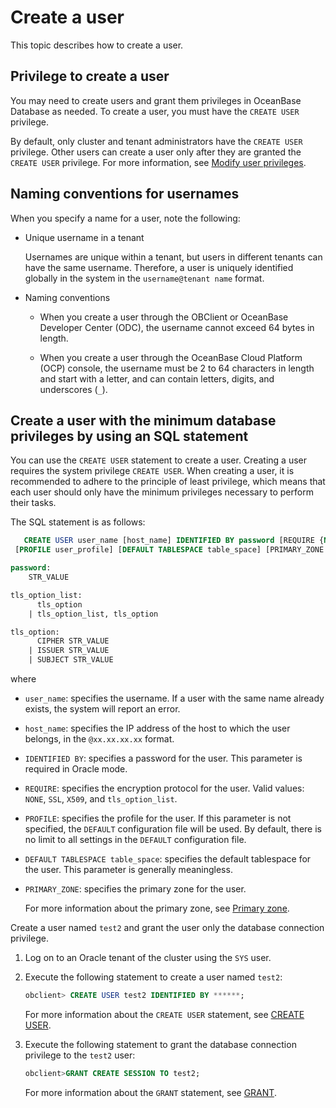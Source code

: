 # Create a user

This topic describes how to create a user.

## Privilege to create a user

You may need to create users and grant them privileges in OceanBase Database as needed. To create a user, you must have the `CREATE USER` privilege.

By default, only cluster and tenant administrators have the `CREATE USER` privilege. Other users can create a user only after they are granted the `CREATE USER` privilege. For more information, see [Modify user privileges](../300.permission-of-oracle-mode/700.modify-user-permissions-of-oracle-mode.md).

## Naming conventions for usernames

When you specify a name for a user, note the following:

* Unique username in a tenant

   Usernames are unique within a tenant, but users in different tenants can have the same username. Therefore, a user is uniquely identified globally in the system in the `username@tenant name` format.

* Naming conventions

   * When you create a user through the OBClient or OceanBase Developer Center (ODC), the username cannot exceed 64 bytes in length.

   * When you create a user through the OceanBase Cloud Platform (OCP) console, the username must be 2 to 64 characters in length and start with a letter, and can contain letters, digits, and underscores (`_`).

## Create a user with the minimum database privileges by using an SQL statement

You can use the `CREATE USER` statement to create a user. Creating a user requires the system privilege `CREATE USER`. When creating a user, it is recommended to adhere to the principle of least privilege, which means that each user should only have the minimum privileges necessary to perform their tasks.

The SQL statement is as follows:

```sql
   CREATE USER user_name [host_name] IDENTIFIED BY password [REQUIRE {NONE | SSL | X509 | tls_option_list}]
 [PROFILE user_profile] [DEFAULT TABLESPACE table_space] [PRIMARY_ZONE 'zone_name']

password:
    STR_VALUE

tls_option_list:
      tls_option
    | tls_option_list, tls_option

tls_option:
      CIPHER STR_VALUE
    | ISSUER STR_VALUE
    | SUBJECT STR_VALUE
```

where

* `user_name`: specifies the username. If a user with the same name already exists, the system will report an error.

* `host_name`: specifies the IP address of the host to which the user belongs, in the `@xx.xx.xx.xx` format.

* `IDENTIFIED BY`: specifies a password for the user. This parameter is required in Oracle mode.

* `REQUIRE`: specifies the encryption protocol for the user. Valid values: `NONE`, `SSL`, `X509`, and `tls_option_list`.

* `PROFILE`: specifies the profile for the user. If this parameter is not specified, the `DEFAULT` configuration file will be used. By default, there is no limit to all settings in the `DEFAULT` configuration file.

* `DEFAULT TABLESPACE table_space`: specifies the default tablespace for the user. This parameter is generally meaningless.

* `PRIMARY_ZONE`: specifies the primary zone for the user.

   For more information about the primary zone, see [Primary zone](../../../../../700.reference/100.oceanbase-database-concepts/500.distributed-database-objects/200.cluster-architecture.md).

Create a user named `test2` and grant the user only the database connection privilege.

1. Log on to an Oracle tenant of the cluster using the `SYS` user.

2. Execute the following statement to create a user named `test2`:

   ```sql
   obclient> CREATE USER test2 IDENTIFIED BY ******;
   ```

   For more information about the `CREATE USER` statement, see [CREATE USER](../../../../../700.reference/500.sql-reference/100.sql-syntax/300.common-tenant-of-oracle-mode/900.sql-statement-of-oracle-mode/100.ddl-of-oracle-mode/2700.create-user-of-oracle-mode.md).

3. Execute the following statement to grant the database connection privilege to the `test2` user:

   ```sql
   obclient>GRANT CREATE SESSION TO test2;
   ```

   For more information about the `GRANT` statement, see [GRANT](../../../../../700.reference/500.sql-reference/100.sql-syntax/300.common-tenant-of-oracle-mode/900.sql-statement-of-oracle-mode/300.dcl-of-oracle-mode/1700.grant-of-oracle-mode.md).
